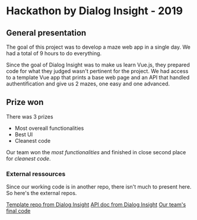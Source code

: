 # Hackathon by Dialog Insight - 2019

## General presentation
The goal of this project was to develop a maze web app in a single day.
We had a total of 9 hours to do everything.

Since the goal of Dialog Insight was to make us learn Vue.js, they prepared code for what they judged wasn't pertinent for the project. We had access to a template Vue app that prints a base web page and an API that handled authentification and give us 2 mazes, one easy and one advanced.

## Prize won
There was 3 prizes
- Most overeall functionalities
- Best UI
- Cleanest code

Our team won the *most functionalities* and finished in close second place for *cleanest code*.

### External ressources
Since our working code is in another repo, there isn't much to present here. So here's the external repos.

[Template repo from Dialog Insight](https://github.com/dialog-insight/labyrinth-vue)
[API doc from Dialog Insight](https://labyrinth-api.herokuapp.com/api-docs/)
[Our team's final code](https://github.com/afrigon/labyrinth-vue)